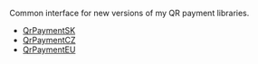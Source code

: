 Common interface for new versions of my QR payment libraries.

- [QrPaymentSK](https://github.com/RikudouSage/QrPaymentSK)
- [QrPaymentCZ](https://github.com/RikudouSage/QrPaymentCZ)
- [QrPaymentEU](https://github.com/RikudouSage/QrPaymentEU)
